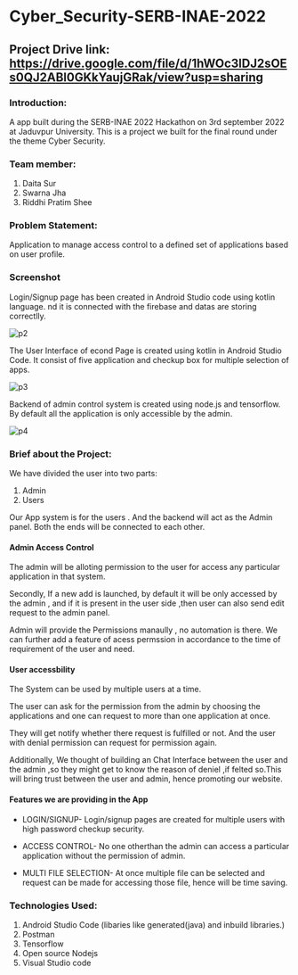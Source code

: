 # Cyber_Security-SERB-INAE-2022

## Project Drive link: https://drive.google.com/file/d/1hWOc3lDJ2sOEs0QJ2ABl0GKkYaujGRak/view?usp=sharing

### Introduction: 
A app built during the SERB-INAE 2022 Hackathon on 3rd september 2022 at Jaduvpur University. This is a project we built for the final round under the theme Cyber Security.

### Team member:
1. Daita Sur
2. Swarna Jha
3. Riddhi Pratim Shee

### Problem Statement:
Application to manage access control to a defined set of applications based
on user profile.

### Screenshot
Login/Signup page has been created in Android Studio code using kotlin language. nd it is connected with the firebase and datas are storing correctlly.

![p2](https://user-images.githubusercontent.com/68693240/222717645-91007b59-6952-4239-8f0e-cec98a29af1e.png)

The User Interface of econd Page is created using kotlin in Android Studio Code. It consist of five application and checkup box for multiple selection of apps.

![p3](https://user-images.githubusercontent.com/68693240/222717660-65b43822-9dba-437e-bd11-2d4200a91af5.png)

Backend of admin control system is created using node.js and tensorflow. By default all the application is only accessible by the admin.

![p4](https://user-images.githubusercontent.com/68693240/222720880-a531a1b6-4565-4312-83b3-856c9479ea13.png)


### Brief about the Project:
We have divided the user into two parts:

1) Admin
2) Users

Our App system is for the users .
And the backend will act as the Admin panel.
Both the ends will be connected to each other.

#### Admin Access Control

The admin will be alloting permission to the user for access any particular
application in that system.

Secondly, If a new add is launched, by default it will be only accessed by the
admin , and if it is present in the user side ,then user can also send edit
request to the admin panel.

Admin will provide the Permissions manaully , no automation is there.
We can further add a feature of acess permssion in accordance to the time of
requirement of the user and need.

#### User accessbility

The System can be used by multiple users at a time.

The user can ask for the permission from the admin by choosing the
applications and one can request to more than one application at once.

They will get notify whether there request is fulfilled or not.
And the user with denial permission can request for permission again.

Additionally, We thought of building an Chat Interface between the user and
the admin ,so they might get to know the reason of deniel ,if felted so.This will
bring trust between the user and admin, hence promoting our website.

#### Features we are providing in the App

* LOGIN/SIGNUP- Login/signup pages are created for multiple users with high password checkup security.

* ACCESS CONTROL- No one otherthan the admin can access a particular application without the permission of admin.

* MULTI FILE SELECTION- At once multiple file can be selected and request can be made for accessing those file, hence will be time saving.

### Technologies Used:
1. Android Studio Code (libaries like generated(java) and inbuild libraries.)
2. Postman
3. Tensorflow
4. Open source Nodejs
5. Visual Studio code
